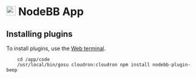 # <img src="/documentation/img/nodebb-logo.png" width="25px"> NodeBB App

## Installing plugins

To install plugins, use the [Web terminal](apps/#web-terminal).

```
    cd /app/code
    /usr/local/bin/gosu cloudron:cloudron npm install nodebb-plugin-beep
```


